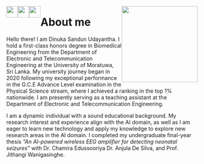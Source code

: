 [<img src="https://upload.wikimedia.org/wikipedia/commons/c/c7/Google_Scholar_logo.png" height="30" style="float: left;">](https://scholar.google.com/citations?user=lGfk7YEAAAAJ&hl=en)  



[<img src="https://upload.wikimedia.org/wikipedia/commons/0/01/LinkedIn_Logo.svg" height="30" style="float: left;">](https://www.linkedin.com/in/dinuka-sandun-5b120421b/)


[<img src="https://github.githubassets.com/images/modules/logos_page/GitHub-Mark.png" height="30" style="float: left;">](https://github.com/Dinuka-1999)

[<img src="https://Dinuka-1999.github.io/my1.jpg" height="200" style="float: right;">](https://Dinuka-1999.github.io/my1.jpg)
# About me 
Hello there! I am Dinuka Sandun Udayantha. I hold a first-class honors degree in Biomedical Engineering from the Department of Electronic and Telecommunication Engineering at the University of Moratuwa, Sri Lanka. My university journey began in 2020 following my exceptional performance in the G.C.E Advance Level examination in the Physical Science stream, where I achieved a ranking in the top 1% nationwide. I am presently serving as a teaching assistant at the Department of Electronic and Telecommunication Engineering.

I am a dynamic individual with a sound educational background. My research interest and experience align with the AI domain, as well as I am eager to learn new technology and apply my knowledge to explore new research areas in the AI domain. I completed my undergraduate final-year thesis _"An AI-powered wireless EEG amplifier for detecting neonatal seizures"_ with Dr. Chamira Edussooriya Dr. Anjula De Silva, and Prof. Jithangi Wanigasinghe. 
